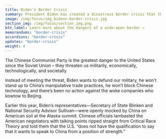 ```yaml
---
title: Biden’s Border Crisis
summary: President Biden has created a disastrous border crisis that threatens the security of Americans, and it’s only getting worse. Thousands of Americans are dying because of the humanitarian, drug, and crime crises at the U.S./Mexico border. Yet, the Biden administration continues to defend their dangerous policies.
image: /img/focus/img_bidens-border-crisis.jpg
section_img: /img/focus/section_img.png
btn_label: Learn more about the dangers of a wide-open border →
memorandums: "border-crisis"
accordions: "border-crisis"
updates: "border-crisis"
weight: 4
---
```



The Chinese Communist Party is the greatest danger to the United States since the Soviet Union – they threaten us militarily, economically, technologically, and societally.

Instead of meeting the threat, Biden wants to defund our military, he won’t stand up to China’s manipulative trade practices, he won’t block Chinese technology, and there’s been no action against the woke companies who kowtow to Beijing.

Earlier this year, Biden’s representatives—Secretary of State Blinken and National Security Advisor Sullivan—were openly mocked by China on American soil at the Alaska summit. Chinese officials lambasted the American negotiators with talking points ripped straight from Critical Race Theory and told them that the U.S. “does not have the qualification to say that it wants to speak to China from a position of strength.”